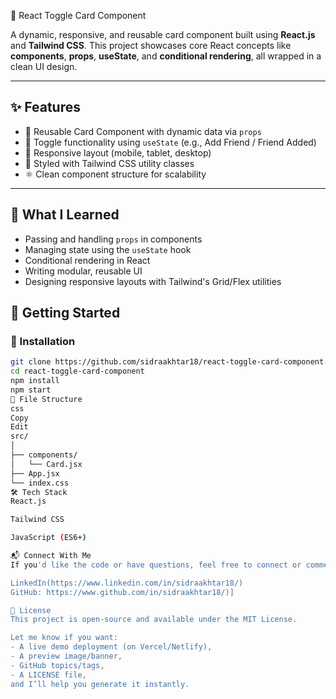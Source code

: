 🚀 React Toggle Card Component

A dynamic, responsive, and reusable card component built using **React.js** and **Tailwind CSS**. This project showcases core React concepts like **components**, **props**, **useState**, and **conditional rendering**, all wrapped in a clean UI design.

---

## ✨ Features

- 🧩 Reusable Card Component with dynamic data via `props`
- 🔄 Toggle functionality using `useState` (e.g., Add Friend / Friend Added)
- 📱 Responsive layout (mobile, tablet, desktop)
- 🎨 Styled with Tailwind CSS utility classes
- ⚛️ Clean component structure for scalability

---

## 📌 What I Learned

- Passing and handling `props` in components
- Managing state using the `useState` hook
- Conditional rendering in React
- Writing modular, reusable UI
- Designing responsive layouts with Tailwind's Grid/Flex utilities

## 🚀 Getting Started

### 🔧 Installation

```bash
git clone https://github.com/sidraakhtar18/react-toggle-card-component.git
cd react-toggle-card-component
npm install
npm start
🧩 File Structure
css
Copy
Edit
src/
│
├── components/
│   └── Card.jsx
├── App.jsx
└── index.css
🛠️ Tech Stack
React.js

Tailwind CSS

JavaScript (ES6+)

📬 Connect With Me
If you'd like the code or have questions, feel free to connect or comment:

LinkedIn(https://www.linkedin.com/in/sidraakhtar18/)
GitHub: https://www.github.com/in/sidraakhtar18/)]

📌 License
This project is open-source and available under the MIT License.

Let me know if you want:
- A live demo deployment (on Vercel/Netlify),
- A preview image/banner,
- GitHub topics/tags,
- A LICENSE file,  
and I’ll help you generate it instantly.
